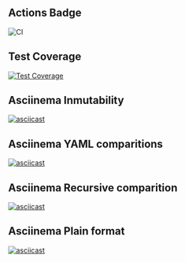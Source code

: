 ## Actions Badge
![CI](https://github.com/jcastiblancoc/fullstack-javascript-project-103/actions/workflows/ci.yml/badge.svg)

## Test Coverage
[![Test Coverage](https://api.codeclimate.com/v1/badges/c0735243af3e3221a3b4/test_coverage)](https://codeclimate.com/github/jcastiblancoc/fullstack-javascript-project-103/test_coverage)

##  Asciinema Inmutability
[![asciicast](https://asciinema.org/a/lwYEFtKE5DvF3iBj6ubX7FUbr.svg)](https://asciinema.org/a/lwYEFtKE5DvF3iBj6ubX7FUbr)

## Asciinema YAML comparitions

[![asciicast](https://asciinema.org/a/qECFAFbUo4G1f8psRj8JCA7FF.svg)](https://asciinema.org/a/qECFAFbUo4G1f8psRj8JCA7FF)

## Asciinema Recursive comparition

[![asciicast](https://asciinema.org/a/f7DA9DICQOOIki2gJFTbUWnuE.svg)](https://asciinema.org/a/f7DA9DICQOOIki2gJFTbUWnuE)

## Asciinema Plain format

[![asciicast](https://asciinema.org/a/mUfYIjvttEbBCuJxyWqKPJr3O.svg)](https://asciinema.org/a/mUfYIjvttEbBCuJxyWqKPJr3O)
